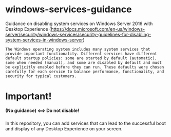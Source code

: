 # windows-services-guidance
Guidance on disabling system services on Windows Server 2016 with Desktop Experience (https://docs.microsoft.com/en-us/windows-server/security/windows-services/security-guidelines-for-disabling-system-services-in-windows-server)
```
The Windows operating system includes many system services that provide important functionality. Different services have different default startup policies: some are started by default (automatic), some when needed (manual), and some are disabled by default and must be explicitly enabled before they can run. These defaults were chosen carefully for each service to balance performance, functionality, and security for typical customers.
```
# Important!
**(No guidance) <==> Do not disable!**
###
In this repository, you can add services that can lead to the successful boot and display of any Desktop Experience on your screen.
